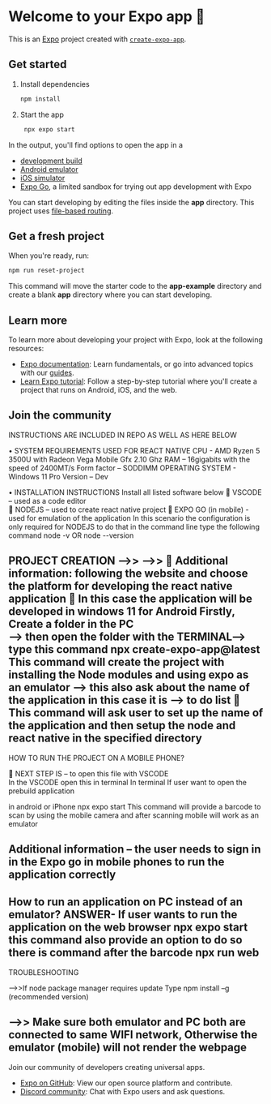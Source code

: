# Welcome to your Expo app 👋

This is an [Expo](https://expo.dev) project created with [`create-expo-app`](https://www.npmjs.com/package/create-expo-app).

## Get started

1. Install dependencies

   ```bash
   npm install
   ```

2. Start the app

   ```bash
    npx expo start
   ```

In the output, you'll find options to open the app in a

- [development build](https://docs.expo.dev/develop/development-builds/introduction/)
- [Android emulator](https://docs.expo.dev/workflow/android-studio-emulator/)
- [iOS simulator](https://docs.expo.dev/workflow/ios-simulator/)
- [Expo Go](https://expo.dev/go), a limited sandbox for trying out app development with Expo

You can start developing by editing the files inside the **app** directory. This project uses [file-based routing](https://docs.expo.dev/router/introduction).

## Get a fresh project

When you're ready, run:

```bash
npm run reset-project
```

This command will move the starter code to the **app-example** directory and create a blank **app** directory where you can start developing.

## Learn more

To learn more about developing your project with Expo, look at the following resources:

- [Expo documentation](https://docs.expo.dev/): Learn fundamentals, or go into advanced topics with our [guides](https://docs.expo.dev/guides).
- [Learn Expo tutorial](https://docs.expo.dev/tutorial/introduction/): Follow a step-by-step tutorial where you'll create a project that runs on Android, iOS, and the web.

## Join the community
 INSTRUCTIONS ARE INCLUDED IN REPO AS WELL AS HERE BELOW

•	SYSTEM REQUIREMENTS USED FOR REACT NATIVE
CPU - AMD Ryzen 5 3500U with Radeon Vega Mobile Gfx 2.10 Ghz
RAM – 16gigabits with the speed of 2400MT/s 
Form factor – SODDIMM
OPERATING SYSTEM - Windows 11 Pro 
Version – Dev

•	INSTALLATION INSTRUCTIONS
Install all listed software below
	VSCODE – used as a code editor  
	NODEJS – used to create react native project 
	EXPO GO (in mobile) - used for emulation of the application
In this scenario the configuration is only required for NODEJS to do that in the command line type the following command 
node -v 
OR 
node --version

PROJECT CREATION -->> -->>
	Additional information: following the website and choose the platform for developing the react native application
	In this case the application will be developed in windows 11 for Android 
Firstly, Create a folder in the PC  
 --> then open the folder with the TERMINAL--> type this command npx create-expo-app@latest
This command will create the project with installing the Node modules and using expo as an emulator 
--> this also ask about the name of the application in this case it is --> to do list 
	 This command will ask user to set up the name of the application and then setup the node and react native in the specified directory 
------------------------------------------------------
HOW TO RUN THE PROJECT ON A MOBILE PHONE?

	NEXT STEP IS – to open this file with VSCODE  
In the VSCODE open this in terminal 
In terminal 
If user want to open the prebuild application 

in android or iPhone 
npx expo start 
   This command will provide a barcode to scan by using the mobile camera and after scanning mobile will work as an emulator 

Additional information – the user needs to sign in in the Expo go in mobile phones to run the application correctly
-----------------------------------------------------------
How to run an application on PC instead of an emulator? 
 ANSWER- If user wants to run the application on the web browser npx expo start this command also provide an option to do so there is command after the barcode npx run web 
-----------------------------------------------------------

TROUBLESHOOTING

-->>If node package manager requires update Type npm install –g (recommended version)

-->> Make sure both emulator and PC both are connected to same WIFI network, Otherwise the emulator (mobile) will not render the webpage 
----------------------------------------------------------
  


Join our community of developers creating universal apps.

- [Expo on GitHub](https://github.com/expo/expo): View our open source platform and contribute.
- [Discord community](https://chat.expo.dev): Chat with Expo users and ask questions.
